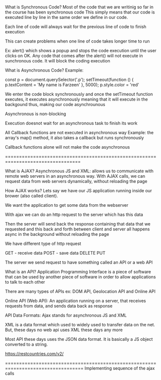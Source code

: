 What is Synchronous Code?
Most of the code that we are writinig so far in the course has been synchronous code
This simply means that our code is executed line by line in the same order we define in our code.

Each line of code will always wait for the previous line of code to finish execution

This can create problems when one line of code takes longer time to run

Ex: alert() which shows a popup and stops the code execution until the user clicks on OK. Any code that comes after the alert() will not execute in sunchronous code.
It will block the coding execution

What is Asynchronous Code?
Example:

const p = document.querySelector('.p');
setTimeout(function () {
p.textContent = 'My name is Farzeen'
}, 5000);
p.style.color = 'red'

We enter the code block synchronously and once the setTimeout function executes, it executes asynchronously meaning that it will execute in the backgound thus, making our code asynchrounous

Asynchronous is non-blocking

Execution doesnot wait for an asynchronous task to finish its work

All Callback functions are not executed in asynchronous way
Example: the array's map() method, it also takes a callback but runs synchronously

Callback functions alone will not make the code asynchronous

=================================================================================

What is AJAX?
Asynchronous JS and XML: allows us to communicate with remote web servers in an asynchronous way. With AJAX calls, we can request data from web servers dynamically, without reloading the page

How AJAX works?
Lets say we have our JS application running inside our brower (also called client).

We want the application to get some data from the webserver

With ajax we can do an http request to the server which has this data

Then the server will send back the response containing that data that we requested and this back and forth between client and server all happens async in the background without reloading the page

We have different type of http request

GET - receive data
POST - save data
DELETE
PUT

The server we send request to have something called an API or a web API

What is an API?
Application Programming Interface is a piece of software that can be used by another piece of software in order to allow applications to talk to each other

There are many types of APIs ex: DOM API, Geolocation API and Online API

Online API (Web API):
An application running on a server, that receives requests from data, and sends data back as response

API Data Formats:
Ajax stands for asynchronous JS and XML

XML is a data format which used to widely used to transfer data on the net. But, these days no web api uses XML these days any more

Most API these days uses the JSON data format. It is basically a JS object converted to a string.

https://restcountries.com/v2/

==================================================================================
Implementing sequence of the ajax calls

